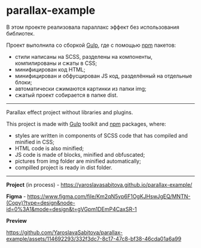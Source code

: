 # parallax-example

В этом проекте реализовала параллакс эффект без использования библиотек.

Проект выполнила со сборкой [Gulp](https://gulpjs.com/), где с помощью [npm](https://www.npmjs.com/) пакетов:
* стили написаны на SCSS, разделены на компоненты, компилированы и сжаты в CSS;
* минифицирован код HTML;
* минифицирован и обфусцирован JS код, разделённый на отдельные блоки;
* автоматически сжимаются картинки из папки img;
* сжатый проект собирается в папке dist.

----------------

Parallax effect project without libraries and plugins.

This project is made with [Gulp](https://gulpjs.com/) toolkit and [npm](https://www.npmjs.com/) packages, where:
* styles are written in components of SCSS code that has compiled and minified in CSS;
* HTML code is also minified;
* JS code is made of blocks, minified and obfuscated;
* pictures from img folder are minified automatically;
* compilled project is ready in dist folder.

----------------
  

**Project** (in process) - https://yaroslavasabitova.github.io/parallax-example/

**Figma** - https://www.figma.com/file/Km2qN5vp6F1OgKJHswJgEQ/MNTN-(Copy)?type=design&node-id=0%3A1&mode=design&t=gVGpm1DEmP4CaxSR-1

**Preview**

https://github.com/YaroslavaSabitova/parallax-example/assets/114692293/332f3dc7-8c17-47c8-bf38-46cda01a6a99


